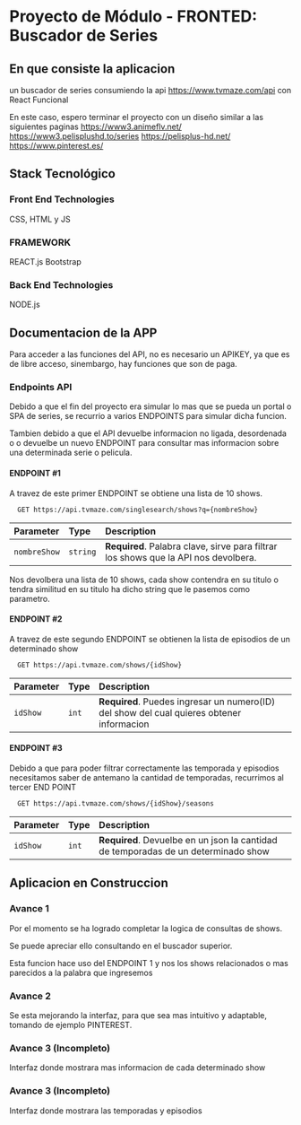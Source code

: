 # Proyecto de Módulo - FRONTED: Buscador de Series

## En que consiste la aplicacion
un buscador de series consumiendo la api https://www.tvmaze.com/api con React
Funcional

En este caso, espero terminar el proyecto con un diseño similar a las siguientes paginas
https://www3.animeflv.net/
https://www3.pelisplushd.to/series
https://pelisplus-hd.net/
https://www.pinterest.es/


## Stack Tecnológico 
### Front End Technologies
CSS,
HTML y
JS

### FRAMEWORK
REACT.js
Bootstrap

### Back End Technologies
NODE.js 


## Documentacion de la APP
Para acceder a las funciones del API, no es necesario un APIKEY, ya que es de libre acceso, sinembargo, hay funciones que son de paga.

### Endpoints API
Debido a que el fin del proyecto era simular lo mas que se pueda un portal o SPA de series, se recurrio a varios ENDPOINTS para simular dicha funcion.

Tambien debido a que el API devuelbe informacion no ligada, desordenada o o devuelbe un nuevo ENDPOINT para consultar mas informacion sobre una determinada serie o pelicula.

#### ENDPOINT #1
A travez de este primer ENDPOINT se obtiene una lista de 10 shows.

```http
  GET https://api.tvmaze.com/singlesearch/shows?q={nombreShow}
```

|  Parameter  |  Type     | Description                       |
| :---------- | :-------- | :-------------------------------- |
| `nombreShow`| `string`  | **Required**. Palabra clave, sirve para filtrar los shows que la API nos devolbera. |

Nos devolbera una lista de 10 shows, cada show contendra en su titulo o tendra similitud en su titulo ha dicho string que le pasemos como parametro.


#### ENDPOINT #2
A travez de este segundo ENDPOINT se obtienen la lista de episodios de un determinado show

```http
  GET https://api.tvmaze.com/shows/{idShow}
```

| Parameter | Type     | Description                       |
| :-------- | :------- | :-------------------------------- |
| `idShow`      | `int` | **Required**. Puedes ingresar un numero(ID) del show del cual quieres obtener informacion |



#### ENDPOINT #3
Debido a que para poder filtrar correctamente las temporada y episodios necesitamos saber de antemano la cantidad de temporadas, recurrimos al tercer END POINT

```http
  GET https://api.tvmaze.com/shows/{idShow}/seasons
```

| Parameter | Type     | Description                       |
| :-------- | :------- | :-------------------------------- |
| `idShow`      | `int` | **Required**. Devuelbe en un json la cantidad de temporadas de un determinado show |




## Aplicacion en Construccion
### Avance 1
Por el momento se ha logrado completar la logica de consultas de shows.

Se puede apreciar ello consultando en el buscador superior.

Esta funcion hace uso del ENDPOINT 1 y nos los shows relacionados o mas parecidos a la palabra que ingresemos


### Avance 2
Se esta mejorando la interfaz, para que sea mas intuitivo y adaptable, tomando de ejemplo PINTEREST.

### Avance 3 (Incompleto)
Interfaz donde mostrara mas informacion de cada determinado show

### Avance 3 (Incompleto)
Interfaz donde mostrara las temporadas y episodios

